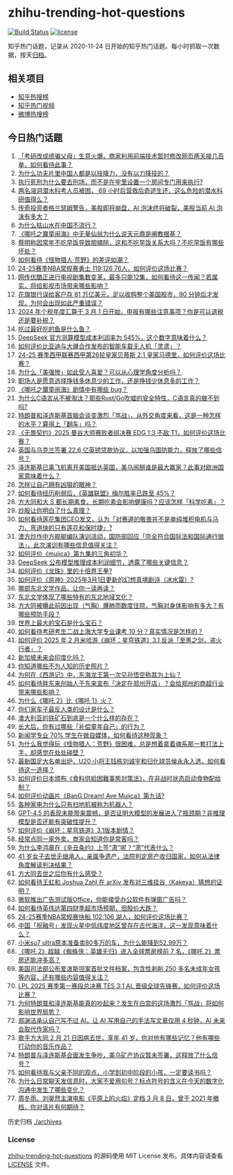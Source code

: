 # zhihu-trending-hot-questions

[![Build Status](https://github.com/justjavac/zhihu-trending-hot-questions/workflows/ci/badge.svg?branch=master)](https://github.com/justjavac/zhihu-trending-hot-questions/actions)
[![license](https://img.shields.io/github/license/justjavac/zhihu-trending-hot-questions)](https://github.com/justjavac/zhihu-trending-hot-questions/blob/master/LICENSE)

知乎热门话题，记录从 2020-11-24
日开始的知乎热门话题。每小时抓取一次数据，按天[归档](./archives)。

## 相关项目

- [知乎热搜榜](https://github.com/justjavac/zhihu-trending-top-search)
- [知乎热门视频](https://github.com/justjavac/zhihu-trending-hot-video)
- [微博热搜榜](https://github.com/justjavac/weibo-trending-hot-search)

## 今日热门话题

<!-- BEGIN -->
<!-- 最后更新时间 Sun Mar 02 2025 22:20:42 GMT+0800 (China Standard Time) -->

1. [「考研改成绩骗父母」生意火爆，商家利用前端技术暂时修改网页两天接几百单，如何看待此事？](https://www.zhihu.com/question/13540678000)
1. [为什么功夫片里中国人都是以技降力，没有以力降技的？](https://www.zhihu.com/question/10397352064)
1. [执行死刑为什么要去刑场，而不是在牢里设置一个房间专门用来执行?](https://www.zhihu.com/question/658579569)
1. [两名溶洞潜水科考人员被困， 69 小时后营救后奇迹生还，这么危险的潜水科研值得么？](https://www.zhihu.com/question/13653601935)
1. [传奇投资者格兰瑟姆警告，美股即将崩盘，AI 泡沫终将破裂，美股当前 AI 泡沫有多大？](https://www.zhihu.com/question/13719808639)
1. [为什么枯山水在中国不流行？](https://www.zhihu.com/question/23448967)
1. [《哪吒之魔童闹海》中无量仙翁为什么说天元鼎是阐教根基？](https://www.zhihu.com/question/11906192085)
1. [蔡明称因常年不吃早饭导致胆摘除，这和不吃早饭关系大吗？不吃早饭有哪些坏处？](https://www.zhihu.com/question/13817925698)
1. [如何看待《怪物猎人·荒野》的差评如潮？](https://www.zhihu.com/question/13753404816)
1. [24-25赛季NBA常规赛勇士 119:126 76人，如何评价这场比赛？](https://www.zhihu.com/question/13807832463)
1. [网传优酷正进行电视剧集数变革，最多只能12集，如何看待这一传闻？若属实，将给影视市场带来哪些影响？](https://www.zhihu.com/question/13658586246)
1. [花旗银行误给客户存 81 万亿美元，足以收购整个美国股市，90 分钟后才发现，为何会出现如此严重错误？](https://www.zhihu.com/question/13754808674)
1. [2024 年个税年度汇算于 3 月 1 日开始，申报有哪些注意事项？你是可以退税还是要补税？](https://www.zhihu.com/question/13714911172)
1. [吃过最好吃的鱼是什么鱼？](https://www.zhihu.com/question/334848608)
1. [DeepSeek 官方测算模型成本利润率为 545%，这个数字意味着什么？](https://www.zhihu.com/question/13733505856)
1. [如何评价比亚迪与大疆合作发布的智能车载无人机「灵鸢」？](https://www.zhihu.com/question/13647450592)
1. [24-25 赛季西甲联赛西甲第26轮皇家贝蒂斯 2:1 皇家马德里，如何评价这场比赛？](https://www.zhihu.com/question/13789782791)
1. [为什么「美强惨」如此受人喜爱？可以从心理学角度分析吗？](https://www.zhihu.com/question/13541859495)
1. [职场人是愿意选择挣钱多休息少的工作，还是挣钱少休息多的工作？](https://www.zhihu.com/question/13746336583)
1. [《哪吒之魔童闹海》剧情中有哪些 bug？](https://www.zhihu.com/question/11387061617)
1. [为什么C语言从不被淘汰？那些Rust/Go吹嘘的安全特性，C语言真的做不到吗?](https://www.zhihu.com/question/13684481248)
1. [特朗普和泽连斯基首脑会谈变激烈「骂战」，从外交角度来看，这是一种怎样的水平？算得上「翻车」吗？](https://www.zhihu.com/question/13731642055)
1. [《无畏契约》2025 曼谷大师赛败者组决赛 EDG 1:3 不敌 T1，如何评价这场比赛？](https://www.zhihu.com/question/13755153969)
1. [英国与乌克兰签署 22.6 亿英镑贷款协议，以加强乌国防能力，释放了哪些信号？](https://www.zhihu.com/question/13799166723)
1. [泽连斯基已乘飞机离开美国抵达英国，美乌闹掰谁是最大赢家？此事对欧洲国家意味着什么？](https://www.zhihu.com/question/13761644461)
1. [怎样让自己拥有凶狠的眼神？](https://www.zhihu.com/question/457204558)
1. [如何看待经历削弱后，《英雄联盟》梅尔胜率已跌至 45%？](https://www.zhihu.com/question/13418325421)
1. [方大同和大 S 都长期素食，长期吃素会影响健康吗？应该怎样「科学吃素」？](https://www.zhihu.com/question/13740868418)
1. [炒股让你明白了什么真理？](https://www.zhihu.com/question/4266763579)
1. [如何看待莲花集团CEO发文，认为「对赛道的敬畏并不是单纯堆积电机与马力，弯道快的只有莲花和保时捷」?](https://www.zhihu.com/question/13691384077)
1. [澳方炒作中方舰艇编队演训活动，国防部回应「完全符合国际法和国际通行做法」，此次演训有哪些信息值得关注？](https://www.zhihu.com/question/13426812920)
1. [如何评价《mujica》第九集的三角初华？](https://www.zhihu.com/question/13584306378)
1. [DeepSeek 公布模型推理成本利润细节，透露了哪些关键信息？](https://www.zhihu.com/question/13730017341)
1. [如何评价《龙珠》里的十倍界王拳?](https://www.zhihu.com/question/7633089322)
1. [如何评价《原神》2025年3月1日更新的幻想真境剧诗（冰水雷）?](https://www.zhihu.com/question/13745253584)
1. [哪部东北文学作品，让你一读再读？](https://www.zhihu.com/question/12925002576)
1. [东北文学体现了哪些特有的东北地域文化？](https://www.zhihu.com/question/12918620182)
1. [方大同被曝此前因出现（气胸）爆肺而数度住院，气胸对身体影响有多大？有哪些预防手段？](https://www.zhihu.com/question/13735749077)
1. [世界上最大的宝石是什么宝石？](https://www.zhihu.com/question/429231337)
1. [如何看待考研考生二战上海大学专业课考 10 分？真实情况是怎样的？](https://www.zhihu.com/question/13726883917)
1. [如何评价 2025 年 2 月米哈游《崩坏：星穹铁道》3.1 反派「至黑之剑，盗火行者」？](https://www.zhihu.com/question/13480712762)
1. [新加坡未来会印度化吗？](https://www.zhihu.com/question/664197036)
1. [你知道哪些不为人知的历史照片？](https://www.zhihu.com/question/647597156)
1. [为何在《西游记》中，东海龙王第一次见孙悟空称其为上仙？](https://www.zhihu.com/question/6707526939)
1. [如何看待胖东来创始人于东来宣布「决定在郑州开店」？会给郑州的商超行业带来哪些影响？](https://www.zhihu.com/question/13089819134)
1. [为什么《哪吒 2》比《哪吒 1》火？](https://www.zhihu.com/question/11553068547)
1. [你们家车子最反人类的设计是什么？](https://www.zhihu.com/question/415585044)
1. [澳大利亚的铁矿石到底是一个什么样的存在？](https://www.zhihu.com/question/435393785)
1. [长大后，你有过哪些「补偿童年自己」的行为？](https://www.zhihu.com/question/9329099399)
1. [新闻学专业 70% 学生在做自媒体，如何看待这种现象？](https://www.zhihu.com/question/13359630417)
1. [为什么我觉得玩《怪物猎人：荒野》很困难，总是想着拿着魂系那一套打法上手，却感觉在处处碰壁？](https://www.zhihu.com/question/13690702240)
1. [最新国足大名单出炉，U20 小将王钰栋刘诚宇和归化球员侯永永入选，如何看待这一选择？](https://www.zhihu.com/question/13666833465)
1. [如何评价日本颁布《食料供給困難事態対策法》，在非战时状态启动食物配给制？](https://www.zhihu.com/question/11258113096)
1. [如何评价动画片《BanG Dream! Ave Mujica》第九话?](https://www.zhihu.com/question/12185745265)
1. [各种家电为什么只有扫地机被称为机器人？](https://www.zhihu.com/question/13722449685)
1. [GPT-4.5 的表现未能带来震撼，是否证明大模型的发展进入了瓶颈期？非推理模型是否还能有突破性提升？](https://www.zhihu.com/question/13623202505)
1. [如何评价《崩坏：星穹铁道》3.1版本剧情？](https://www.zhihu.com/question/13417977209)
1. [经常点同一家外卖，商家会知道你是常客吗？](https://www.zhihu.com/question/436152940)
1. [为什么李鸿章在《辛丑条约》上签“肃”呢？“肃”代表什么？](https://www.zhihu.com/question/606492887)
1. [41 岁女子去世无继承人，亲属争遗产，法院判定房产收归国家，如何从法律角度解读判决结果？](https://www.zhihu.com/question/9927598964)
1. [方大同去世之后你有什么感受？](https://www.zhihu.com/question/13738118243)
1. [如何看待王虹和 Joshua Zahl 在 arXiv 发布对三维挂谷（Kakeya）猜想的证明？](https://www.zhihu.com/question/13416663153)
1. [微软推出广告测试版Office，你能接受办公软件有弹窗广告吗？](https://www.zhihu.com/question/13563739213)
1. [如何看待英伟达第四财季超市场预期，但股价大跌？](https://www.zhihu.com/question/13592759532)
1. [24-25赛季NBA常规赛快船 102:106 湖人，如何评价这场比赛？](https://www.zhihu.com/question/13725232354)
1. [中国「祝融号」发现火星中低纬度地区曾存在古代海洋，这一发现意味着什么？](https://www.zhihu.com/question/13621337271)
1. [小米su7 ultra原本准备卖80多万的车，为什么能降到52.99万？](https://www.zhihu.com/question/13619041106)
1. [《哪吒 2》超越《蜘蛛侠：英雄无归》进入全球票房榜前 7 名，《哪吒 2》票房还能冲多高？](https://www.zhihu.com/question/13711164774)
1. [美国司法部公布爱泼斯坦案首批文件档案，包含性剥削 250 多名未成年女孩等内容，还有哪些内容值得关注？](https://www.zhihu.com/question/13612528698)
1. [LPL 2025 赛季第一赛段总决赛 TES 3:1 AL 晋级全球先锋赛，如何评价这场比赛？](https://www.zhihu.com/question/13747104843)
1. [为何特朗普和泽连斯基能真的吵起来？发生在白宫的这场激烈「骂战」将如何影响世界局势？](https://www.zhihu.com/question/13731737904)
1. [郑渊洁承认自己写不过 AI，让 AI 写用自己的手法写文章仅用 4 秒钟，AI 未来会取代作家吗？](https://www.zhihu.com/question/13616094567)
1. [歌手方大同 2 月 21 日因病去世，享年 41 岁，你对他有哪些记忆？他有哪些打动你的音乐作品？](https://www.zhihu.com/question/13734950445)
1. [特朗普与泽连斯基会面发生争吵，美乌矿产协议暂未签署，这释放了什么信号？](https://www.zhihu.com/question/13666582874)
1. [如何看待我与父亲不同的观点，小学到初中阶段的小孩，一定要读书吗？](https://www.zhihu.com/question/661948585)
1. [为什么日常聊天发信息时，大家不爱用句号？标点符号的含义在今天的数字化沟通中发生了哪些变化？](https://www.zhihu.com/question/13412956642)
1. [周冬雨、刘昊然主演电影《平原上的火焰》定档 3 月 8 日，曾于 2021 年撤档，你对该片有何期待？](https://www.zhihu.com/question/13463655791)

<!-- END -->

历史归档 [./archives](./archives)

### License

[zhihu-trending-hot-questions](https://github.com/justjavac/zhihu-trending-hot-questions)
的源码使用 MIT License 发布。具体内容请查看 [LICENSE](./LICENSE) 文件。
